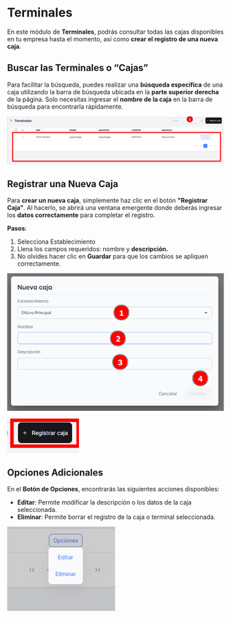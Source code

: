 # Terminales

En este módulo de **Terminales**, podrás consultar todas las cajas disponibles en tu empresa hasta el momento, así como **crear el registro de una nueva caja**.

## Buscar las Terminales o “Cajas”

Para facilitar la búsqueda, puedes realizar una **búsqueda específica** de una caja utilizando la barra de búsqueda ubicada en la **parte superior derecha** de la página. Solo necesitas ingresar el **nombre de la caja** en la barra de búsqueda para encontrarla rápidamente.

![termin1](./img9/termin1.png)

## Registrar una Nueva Caja

Para **crear un nueva caja**, simplemente haz clic en el botón **"Registrar Caja"**. Al hacerlo, se abrirá una ventana emergente donde deberás ingresar los **datos correctamente** para completar el registro.

**Pasos**:

1. Selecciona Establecimiento
2. Llena los campos requeridos: nombre y **descripción.**
3. No olvides hacer clic en **Guardar** para que los cambios se apliquen correctamente.

![termin2](./img9/termin2.png)

![termin3](./img9/termin3.png)

## Opciones Adicionales

En el **Botón de Opciones**, encontrarás las siguientes acciones disponibles:

- **Editar**: Permite modificar la descripción o los datos de la caja seleccionada.
- **Eliminar**: Permite borrar el registro de la caja o terminal seleccionada.

![termin4](./img9/termin4.png)